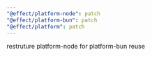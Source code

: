 ```yaml
---
"@effect/platform-node": patch
"@effect/platform-bun": patch
"@effect/platform": patch
---
```


restruture platform-node for platform-bun reuse
